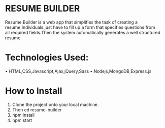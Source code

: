 # RESUME BUILDER
Resume Builder is a web app that simplifies the task of creating a resume.Individuals just have to fill up a form that specifies questions from all required fields.Then the system automatically generates a well structured resume.

# Technologies Used:
• HTML,CSS,Javascript,Ajax,jQuery,Sass
• Nodejs,MongoDB,Express.js

# How to Install

1. Clone the project onto your local machine.
2. Then cd resume-builder 
3. npm install
4. npm start